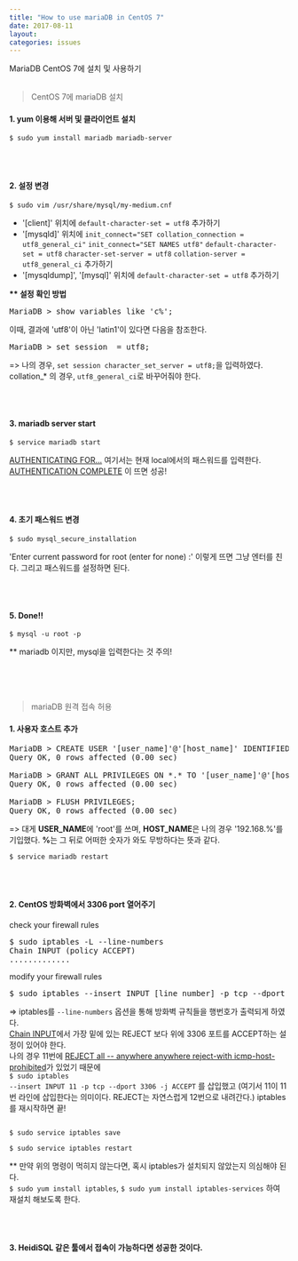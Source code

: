 ```yaml
---
title: "How to use mariaDB in CentOS 7"
date: 2017-08-11
layout: 
categories: issues
---
```


MariaDB CentOS 7에 설치 및 사용하기
<br><br>
> CentOS 7에 mariaDB 설치
>

#### 1. yum 이용해 서버 및 클라이언트 설치

```
$ sudo yum install mariadb mariadb-server
```
<br><br>
#### 2. 설정 변경

```
$ sudo vim /usr/share/mysql/my-medium.cnf
```

+ '[client]' 위치에 `default-character-set = utf8` 추가하기
+ '[mysqld]' 위치에 `init_connect="SET collation_connection = utf8_general_ci"` `init_connect="SET NAMES utf8"` `default-character-set = utf8` `character-set-server = utf8` `collation-server = utf8_general_ci` 추가하기
+ '[mysqldump]', '[mysql]' 위치에 `default-character-set = utf8` 추가하기

<strong>** 설정 확인 방법</strong>

<pre>
MariaDB > show variables like 'c%';
</pre>

이때, 결과에 'utf8'이 아닌 'latin1'이 있다면 다음을 참조한다.

<pre>
MariaDB > set session  = utf8;
</pre>

=> 나의 경우, `set session character_set_server = utf8;`을 입력하였다.
collation_* 의 경우, `utf8_general_ci`로 바꾸어줘야 한다.

<br><br>
#### 3. mariadb server start

```
$ service mariadb start
```

<u>AUTHENTICATING FOR...</u> 여기서는 현재 local에서의 패스워드를 입력한다.
<u>AUTHENTICATION COMPLETE</u> 이 뜨면 성공!

<br><br>
#### 4. 초기 패스워드 변경

```
$ sudo mysql_secure_installation
```

'Enter current password for root (enter for none) :'  이렇게 뜨면 그냥 엔터를 친다.
그리고 패스워드를 설정하면 된다.

<br><br>
#### 5. Done!!

```
$ mysql -u root -p
```

** mariadb 이지만, mysql을 입력한다는 것 주의!


<br><br><br>
> mariaDB 원격 접속 허용
>

#### 1. 사용자 호스트 추가

<pre>
MariaDB > CREATE USER '[user_name]'@'[host_name]' IDENTIFIED BY '[password]';
Query OK, 0 rows affected (0.00 sec)

MariaDB > GRANT ALL PRIVILEGES ON *.* TO '[user_name]'@'[host_name]';
Query OK, 0 rows affected (0.00 sec)

MariaDB > FLUSH PRIVILEGES;
Query OK, 0 rows affected (0.00 sec)
</pre>

=> 대게 <b>USER_NAME</b>에 'root'를 쓰며, <b>HOST_NAME</b>은 나의 경우 '192.168.%'를 기입했다.
<b>%</b>는 그 뒤로 어떠한 숫자가 와도 무방하다는 뜻과 같다.

```
$ service mariadb restart
```

<br><br>
#### 2. CentOS 방화벽에서 3306 port 열어주기

check your firewall rules
<pre>
$ sudo iptables -L --line-numbers
Chain INPUT (policy ACCEPT)
.............
</pre>

modify your firewall rules
<pre>
$ sudo iptables --insert INPUT [line_number] -p tcp --dport 3306 -j ACCEPT
</pre>

=> iptables를 `--line-numbers` 옵션을 통해 방화벽 규칙들을 행번호가 출력되게 하였다.<br><u>Chain INPUT</u>에서 가장 밑에 있는 REJECT 보다 위에 3306 포트를 ACCEPT하는 설정이 있어야 한다.<br>
나의 경우 11번에 <u>REJECT all -- anywhere anywhere reject-with icmp-host-prohibited</u>가 있었기 때문에<br><code>$ sudo iptables --insert INPUT 11 -p tcp --dport 3306 -j ACCEPT</code> 를 삽입했고 (여기서 11이 11번 라인에 삽입한다는 의미이다. REJECT는 자연스럽게 12번으로 내려간다.)
iptables를 재시작하면 끝!

<code>
$ sudo service iptables save<br>
$ sudo service iptables restart
</code>

** 만약 위의 명령이 먹히지 않는다면, 혹시 iptables가 설치되지 않았는지 의심해야 된다.<br>
`$ sudo yum install iptables`, `$ sudo yum install iptables-services` 하여 재설치 해보도록 한다.

<br><br>
#### 3. HeidiSQL 같은 툴에서 접속이 가능하다면 성공한 것이다.
